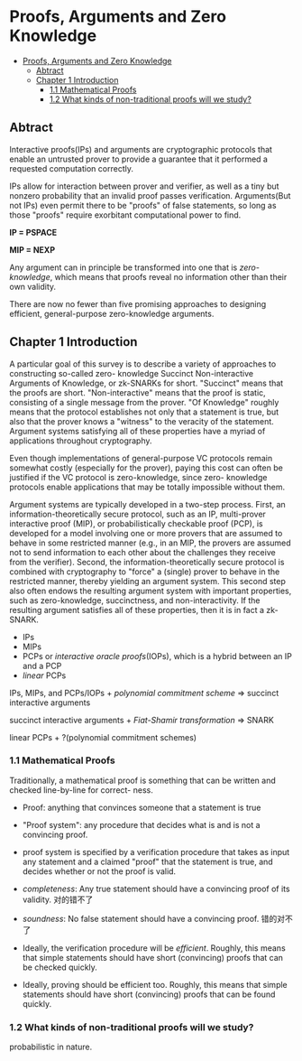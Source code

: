 # Proofs, Arguments and Zero Knowledge

- [Proofs, Arguments and Zero Knowledge](#proofs-arguments-and-zero-knowledge)
  - [Abtract](#abtract)
  - [Chapter 1 Introduction](#chapter-1-introduction)
    - [1.1 Mathematical Proofs](#11-mathematical-proofs)
    - [1.2 What kinds of non-traditional proofs will we study?](#12-what-kinds-of-non-traditional-proofs-will-we-study)

## Abtract
Interactive proofs(IPs) and arguments are cryptographic protocols that enable an untrusted prover to provide a guarantee that it performed a requested computation correctly.

IPs allow for interaction between prover and verifier, as well as a tiny but nonzero probability that an invalid proof passes verification. Arguments(But not IPs) even permit there to be "proofs" of false statements, so long as those "proofs" require exorbitant computational power to find.

**IP = PSPACE**

**MIP = NEXP**

Any argument can in principle be transformed into one that is *zero-knowledge*, which means that proofs reveal no information other than their own validity.

There are now no fewer than five promising approaches to designing efficient, general-purpose zero-knowledge arguments.

## Chapter 1 Introduction
A particular goal of this survey is to describe a variety of approaches to constructing so-called zero- knowledge Succinct Non-interactive Arguments of Knowledge, or zk-SNARKs for short. "Succinct" means that the proofs are short. "Non-interactive" means that the proof is static, consisting of a single message from the prover. "Of Knowledge" roughly means that the protocol establishes not only that a statement is true, but also that the prover knows a "witness" to the veracity of the statement. Argument systems satisfying all of these properties have a myriad of applications throughout cryptography.

Even though implementations of general-purpose VC protocols remain somewhat costly (especially for the prover), paying this cost can often be justified if the VC protocol is zero-knowledge, since zero- knowledge protocols enable applications that may be totally impossible without them.

Argument systems are typically developed in a two-step process. First, an information-theoretically secure protocol, such as an IP, multi-prover interactive proof (MIP), or probabilistically checkable proof (PCP), is developed for a model involving one or more provers that are assumed to behave in some restricted manner (e.g., in an MIP, the provers are assumed not to send information to each other about the challenges they receive from the verifier). Second, the information-theoretically secure protocol is combined with cryptography to "force" a (single) prover to behave in the restricted manner, thereby yielding an argument system. This second step also often endows the resulting argument system with important properties, such as zero-knowledge, succinctness, and non-interactivity. If the resulting argument satisfies all of these properties, then it is in fact a zk-SNARK.


* IPs
* MIPs
* PCPs or *interactive oracle proofs*(IOPs), which is a hybrid between an IP and a PCP
* *linear* PCPs

IPs, MIPs, and PCPs/IOPs + *polynomial commitment scheme* => succinct interactive arguments 

succinct interactive arguments + *Fiat-Shamir transformation* => SNARK

linear PCPs + ?(polynomial commitment schemes)

### 1.1 Mathematical Proofs

Traditionally, a mathematical proof is something that can be written and checked line-by-line for correct- ness.

* Proof: anything that convinces someone that a statement is true
* "Proof system": any procedure that decides what is and is not a convincing proof.
* proof system is specified by a verification procedure that takes as input any statement and a claimed "proof" that the statement is true, and decides whether or not the proof is valid.

* *completeness*: Any true statement should have a convincing proof of its validity. 对的错不了
* *soundness*: No false statement should have a convincing proof. 错的对不了
* Ideally, the verification procedure will be *efficient*. Roughly, this means that simple statements should have short (convincing) proofs that can be checked quickly.
* Ideally, proving should be efficient too. Roughly, this means that simple statements should have short (convincing) proofs that can be found quickly.

### 1.2 What kinds of non-traditional proofs will we study?

probabilistic in nature.

